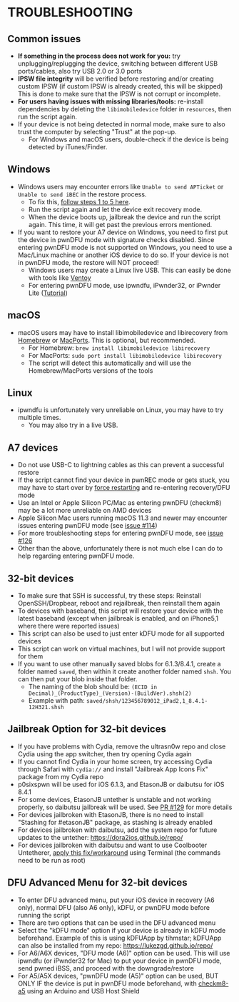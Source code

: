 # TROUBLESHOOTING

## Common issues
- **If something in the process does not work for you:** try unplugging/replugging the device, switching between different USB ports/cables, also try USB 2.0 or 3.0 ports
- **IPSW file integrity** will be verified before restoring and/or creating custom IPSW (if custom IPSW is already created, this will be skipped) This is done to make sure that the IPSW is not corrupt or incomplete.
- **For users having issues with missing libraries/tools:** re-install dependencies by deleting the `libimobiledevice` folder in `resources`, then run the script again.
- If your device is not being detected in normal mode, make sure to also trust the computer by selecting "Trust" at the pop-up.
  - For Windows and macOS users, double-check if the device is being detected by iTunes/Finder.

## Windows
- Windows users may encounter errors like `Unable to send APTicket` or `Unable to send iBEC` in the restore process.
  - To fix this, [follow steps 1 to 5 here](https://github.com/m1stadev/futurerestore/tree/test#unable-to-send-ibec-error--8).
  - Run the script again and let the device exit recovery mode.
  - When the device boots up, jailbreak the device and run the script again. This time, it will get past the previous errors mentioned.
- If you want to restore your A7 device on Windows, you need to first put the device in pwnDFU mode with signature checks disabled. Since entering pwnDFU mode is not supported on Windows, you need to use a Mac/Linux machine or another iOS device to do so. If your device is not in pwnDFU mode, the restore will NOT proceed!
  - Windows users may create a Linux live USB. This can easily be done with tools like [Ventoy](https://www.ventoy.net/)
  - For entering pwnDFU mode, use ipwndfu, iPwnder32, or iPwnder Lite ([Tutorial](https://www.reddit.com/r/LegacyJailbreak/comments/pyzyc2/tutorial_short_tutorial_to_downgrade_most_a7_to/))

## macOS
- macOS users may have to install libimobiledevice and libirecovery from [Homebrew](https://brew.sh/) or [MacPorts](https://www.macports.org/). This is optional, but recommended.
  - For Homebrew: `brew install libimobiledevice libirecovery`
  - For MacPorts: `sudo port install libimobiledevice libirecovery`
  - The script will detect this automatically and will use the Homebrew/MacPorts versions of the tools

## Linux
- ipwndfu is unfortunately very unreliable on Linux, you may have to try multiple times.
  - You may also try in a live USB.

## A7 devices
- Do not use USB-C to lightning cables as this can prevent a successful restore
- If the script cannot find your device in pwnREC mode or gets stuck, you may have to start over by [force restarting](https://support.apple.com/guide/iphone/iph8903c3ee6/ios) and re-entering recovery/DFU mode
- Use an Intel or Apple Silicon PC/Mac as entering pwnDFU (checkm8) may be a lot more unreliable on AMD devices
- Apple Silicon Mac users running macOS 11.3 and newer may encounter issues entering pwnDFU mode (see [issue #114](https://github.com/LukeZGD/iOS-OTA-Downgrader/issues/114))
- For more troubleshooting steps for entering pwnDFU mode, see [issue #126](https://github.com/LukeZGD/iOS-OTA-Downgrader/issues/126)
- Other than the above, unfortunately there is not much else I can do to help regarding entering pwnDFU mode.

## 32-bit devices
- To make sure that SSH is successful, try these steps: Reinstall OpenSSH/Dropbear, reboot and rejailbreak, then reinstall them again
- To devices with baseband, this script will restore your device with the latest baseband (except when jailbreak is enabled, and on iPhone5,1 where there were reported issues)
- This script can also be used to just enter kDFU mode for all supported devices
- This script can work on virtual machines, but I will not provide support for them
- If you want to use other manually saved blobs for 6.1.3/8.4.1, create a folder named `saved`, then within it create another folder named `shsh`. You can then put your blob inside that folder.
  - The naming of the blob should be: `(ECID in Decimal)_(ProductType)_(Version)-(BuildVer).shsh(2)`
  - Example with path: `saved/shsh/123456789012_iPad2,1_8.4.1-12H321.shsh`

## Jailbreak Option for 32-bit devices
- If you have problems with Cydia, remove the ultrasn0w repo and close Cydia using the app switcher, then try opening Cydia again
- If you cannot find Cydia in your home screen, try accessing Cydia through Safari with `cydia://` and install "Jailbreak App Icons Fix" package from my Cydia repo
- p0sixspwn will be used for iOS 6.1.3, and EtasonJB or daibutsu for iOS 8.4.1
- For some devices, EtasonJB untether is unstable and not working properly, so daibutsu jailbreak will be used. See [PR #129](https://github.com/LukeZGD/iOS-OTA-Downgrader/pull/129) for more details
- For devices jailbroken with EtasonJB, there is no need to install "Stashing for #etasonJB" package, as stashing is already enabled
- For devices jailbroken with daibutsu, add the system repo for future updates to the untether: https://dora2ios.github.io/repo/
- For devices jailbroken with daibutsu and want to use Coolbooter Untetherer, [apply this fix/workaround](https://github.com/LukeZGD/iOS-OTA-Downgrader/issues/131#issuecomment-920022171) using Terminal (the commands need to be run as root)

## DFU Advanced Menu for 32-bit devices
- To enter DFU advanced menu, put your iOS device in recovery (A6 only), normal DFU (also A6 only), kDFU, or pwnDFU mode before running the script
- There are two options that can be used in the DFU advanced menu
- Select the "kDFU mode" option if your device is already in kDFU mode beforehand. Example of this is using kDFUApp by tihmstar; kDFUApp can also be installed from my repo: https://lukezgd.github.io/repo/
- For A6/A6X devices, "DFU mode (A6)" option can be used. This will use ipwndfu (or iPwnder32 for Mac) to put your device in pwnDFU mode, send pwned iBSS, and proceed with the downgrade/restore
- For A5/A5X devices, "pwnDFU mode (A5)" option can be used, BUT ONLY IF the device is put in pwnDFU mode beforehand, with [checkm8-a5](https://github.com/synackuk/checkm8-a5) using an Arduino and USB Host Shield
